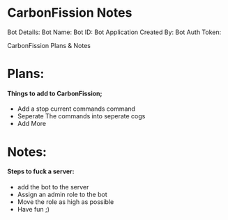 # CarbonFission Notes

Bot Details: 
Bot Name: 
Bot ID: 
Bot Application Created By: 
Bot Auth Token: 


CarbonFission Plans & Notes


# Plans:
 
#### Things to add to CarbonFission;
 - Add a stop current commands command
 - Seperate The commands into seperate cogs
 - Add More 


# Notes:
 
#### Steps to fuck a server:
 - add the bot to the server
 - Assign an admin role to the bot
 - Move the role as high as possible
 - Have fun ;)



